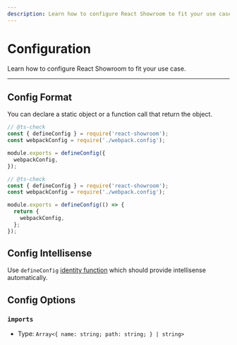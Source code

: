 ```yaml
---
description: Learn how to configure React Showroom to fit your use case.
---
```


# Configuration

Learn how to configure React Showroom to fit your use case.

---

## Config Format

You can declare a static object or a function call that return the object.

```js fileName="react-showroom.js" static
// @ts-check
const { defineConfig } = require('react-showroom');
const webpackConfig = require('./webpack.config');

module.exports = defineConfig({
  webpackConfig,
});
```

```js fileName="react-showroom.js" static
// @ts-check
const { defineConfig } = require('react-showroom');
const webpackConfig = require('./webpack.config');

module.exports = defineConfig(() => {
  return {
    webpackConfig,
  };
});
```

## Config Intellisense

Use `defineConfig` [identity function](https://en.wikipedia.org/wiki/Identity_function) which should provide intellisense automatically.

## Config Options

### `imports`

- Type: `Array<{ name: string; path: string; } | string>`
